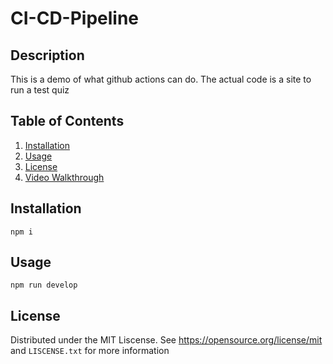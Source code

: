 # CI-CD-Pipeline

## Description
This is a demo of what github actions can do. The actual code is a site to run a test quiz 

## Table of Contents
<ol>
  <li><a href="#Installation">Installation</a></li>
  <li><a href="#usage">Usage</a></li>  
  <li><a href="#license">License</a></li>
  <li><a href="#video-walkthrough">Video Walkthrough</a></li>
</ol>

## Installation
```
npm i
```
## Usage
```
npm run develop
```

## License
Distributed under the MIT Liscense. See https://opensource.org/license/mit and `LISCENSE.txt` for more information

